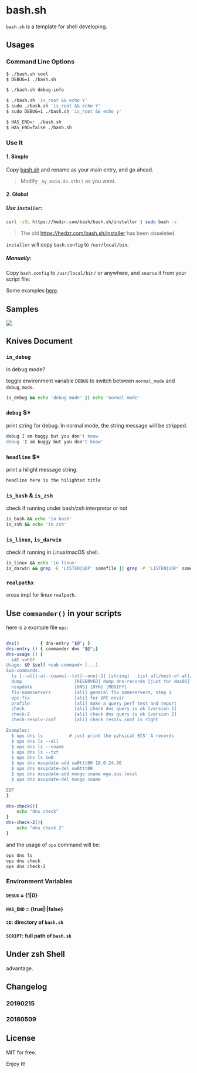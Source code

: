 # bash.sh



`bash.sh` is a template for shell developing.



## Usages

### Command Line Options

```bash
$ ./bash.sh cool
$ DEBUG=1 ./bash.sh

$ ./bash.sh debug-info

$ ./bash.sh 'is_root && echo Y'
$ sudo ./bash.sh 'is_root && echo Y'
$ sudo DEBUG=1 ./bash.sh 'is_root && echo y'

$ HAS_END=: ./bash.sh
$ HAS_END=false ./bash.sh
```



### Use It

#### 1. Simple

Copy [bash.sh](bash.sh) and rename as your main entry, and go ahead.

> Modify `_my_main.do.sth()` as you want.

#### 2. Global

##### Use `installer`:

```bash
curl -sSL https://hedzr.com/bash/bash.sh/installer | sudo bash -s
```

> The old <https://hedzr.com/bash.sh/installer> has been obseleted.

`installer` will copy `bash.config` to `/usr/local/bin`.

##### Manually:

Copy `bash.config` to `/usr/local/bin/` or anywhere, and `source` it from your script file:

Some examples [here](./examples/).

## Samples

![](./_images/2018-02-22_12.30.11.png)



## Knives Document

### `in_debug`

in debug mode?

toggle environment variable `DEBUG` to switch between `normal_mode` and `debug_mode`.

```bash
is_debug && echo 'debug mode' || echo 'normal mode'
```



### `debug` $*

print string for debug. In normal mode, the string message will be stripped.

```bash
debug I am buggy but you don't know
debug 'I am buggy but you don't know'
```



### `headline` $*

print a hilight message string.

```bash
headline here is the hilighted title
```



### `is_bash` & `is_zsh`

check if running under bash/zsh interpretor or not

```bash
is_bash && echo 'in bash'
is_zsh && echo 'in zsh'
```



### `is_linux`, `is_darwin`

check if running in Linux/macOS shell.

```bash
is_linux && echo 'in linux'
is_darwin && grep -E 'LISTEN|UDP' somefile || grep -P 'LISTEN|UDP' somefile
```



### `realpathx`

cross impl for linux `realpath`.


## Use `commander()` in your scripts

here is a example file `ops`:

```bash

dns()        { dns-entry "$@"; }
dns-entry () { commander dns "$@";}
dns-usage () {
  cat <<EOF
Usage: $0 $self <sub-command> [...]
Sub-commands:
  ls [--all|-a|--cname|--txt|--one|-1] [string]   list all/most-of-all/generics matched dns-records
  dump                    [RESERVED] dump dns-records [just for dns01]
  nsupdate                [DNS] [DYN] [MODIFY]
  fix-nameservers         [ali] general fix nameservers, step 1
  vpc-fix                 [ali] for VPC envir
  profile                 [ali] make a query perf test and report
  check                   [ali] check dns query is ok [version 1]
  check-2                 [ali] check dns query is ok [version 2]
  check-resolv-conf       [ali] check resolv.conf is right

Examples:
  $ ops dns ls          # just print the pyhsical ECS' A records
  $ ops dns ls --all
  $ ops dns ls --cname
  $ ops dns ls --txt
  $ ops dns ls sw0
  $ ops dns nsupdate-add sw0ttt00 10.0.24.30
  $ ops dns nsupdate-del sw0ttt00
  $ ops dns nsupdate-add mongo cname mgo.ops.local
  $ ops dns nsupdate-del mongo cname

EOF
}

dns-check(){
    echo "dns check"
}
dns-check-2(){
    echo "dns check 2"
}
```

and the usage of `ops` command will be:

```bash
ops dns ls
ops dns check
ops dns check-2
```


### Environment Variables

#### `DEBUG` = {1|0}



#### `HAS_END` = {true|:|false}



#### `CD`: directory of `bash.sh`



#### `SCRIPT`: full path of `bash.sh`


## Under zsh Shell

advantage.

## Changelog

### 20190215

### 20180509



## License

MIT for free.

Enjoy It!
